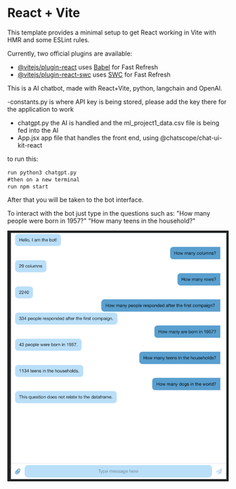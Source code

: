 # React + Vite

This template provides a minimal setup to get React working in Vite with HMR and some ESLint rules.

Currently, two official plugins are available:

- [@vitejs/plugin-react](https://github.com/vitejs/vite-plugin-react/blob/main/packages/plugin-react/README.md) uses [Babel](https://babeljs.io/) for Fast Refresh
- [@vitejs/plugin-react-swc](https://github.com/vitejs/vite-plugin-react-swc) uses [SWC](https://swc.rs/) for Fast Refresh

This is a AI chatbot, made with React+Vite, python, langchain and OpenAI.

-constants.py is where API key is being stored, please add the key there for the application to work
- chatgpt.py the AI is handled and the ml_project1_data.csv file is being fed into the AI
- App.jsx app file that handles the front end, using @chatscope/chat-ui-kit-react

to run this:

```
run python3 chatgpt.py
#then on a new terminal
run npm start

```

After that you will be taken to the bot interface.

To interact with the bot just type in the questions such as:
"How many people were born in 1957?"
"How many teens in the household?"

![](chat.png)
